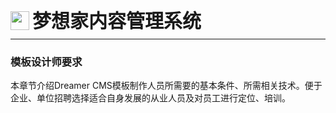 <div style="display: flex;">
	<img src="https://oss.iteachyou.cc/logo.png" height="30" />
	<div style="margin-left: 5px; font-size: 30px; line-height: 30px; font-weight: bold;">梦想家内容管理系统</div>
</div>

----------
### 模板设计师要求
<p>本章节介绍Dreamer CMS模板制作人员所需要的基本条件、所需相关技术。便于企业、单位招聘选择适合自身发展的从业人员及对员工进行定位、培训。</p>



